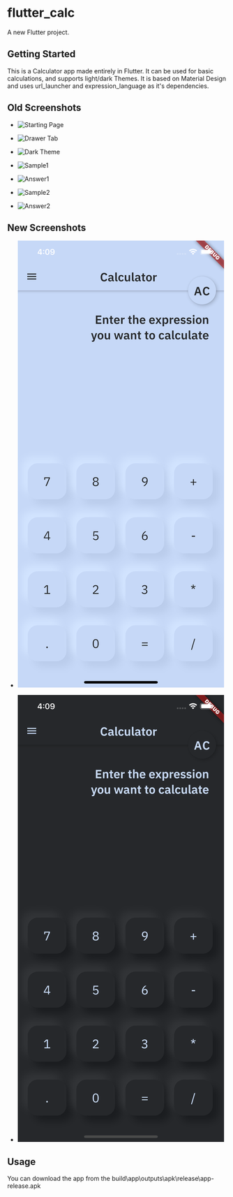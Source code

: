 # flutter_calc

A new Flutter project.

## Getting Started

This is a Calculator app made entirely in Flutter. 
It can be used for basic calculations, and supports light/dark Themes.
It is based on Material Design and uses url_launcher and expression_language as it's dependencies.

## Old Screenshots

- ![Starting Page](examples/Screenshot_1584806141.png)

- ![Drawer Tab](examples/Screenshot_1584806147.png)

- ![Dark Theme](examples/Screenshot_1584806153.png)

- ![Sample1](examples/Screenshot_1584806162.png)

- ![Answer1](examples/Screenshot_1584806165.png)

- ![Sample2](examples/Screenshot_1584806199.png)

- ![Answer2](examples/Screenshot_1584806201.png)

## New Screenshots

- ![Light Theme](examples/screenshot1.png)

- ![Dark Theme](examples/screenshot2.png)

## Usage

You can download the app from the build\app\outputs\apk\release\app-release.apk
